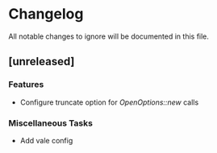 # Changelog

All notable changes to ignore will be documented in this file.

## [unreleased]

### Features

- Configure truncate option for _OpenOptions::new_ calls

### Miscellaneous Tasks

- Add vale config

<!-- fisher -->

